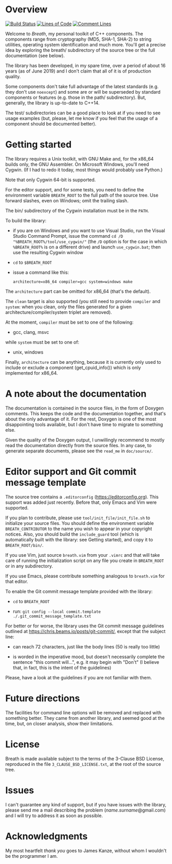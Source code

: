 <!--
 =============================================================================
                      Copyright 2019-2020 Gennaro Prota

                   Licensed under the 3-Clause BSD License.
              (See accompanying file 3_CLAUSE_BSD_LICENSE.txt or
               <https://opensource.org/licenses/BSD-3-Clause>.)
 _____________________________________________________________________________
-->

# Overview


<!--    Note: if you word-wrap these links differently, make sure they
        appear correctly on <github.com>.
     -------------------------------------------------------------------------
-->
[![Build Status](
https://travis-ci.com/gennaroprota/breath.svg?branch=master)](
https://travis-ci.com/gennaroprota/breath)
[![Lines of Code](
https://tokei.rs/b1/github/gennaroprota/breath?category=code)](
https://github.com/gennaroprota/breath)
[![Comment Lines](
https://tokei.rs/b1/github/gennaroprota/breath?category=comments)](
https://github.com/gennaroprota/breath)

Welcome to *Breath*, my personal toolkit of C++ components. The components range
from cryptography (MD5, SHA-1, SHA-2) to string utilities, operating system
identification and much more. You'll get a precise idea by exploring the breath/
subdirectory of the source tree or the full documentation (see below).

The library has been developed, in my spare time, over a period of about 16
years (as of June 2019) and I don't claim that all of it is of production
quality.

Some components don't take full advantage of the latest standards (e.g. they
don't use `noexcept`) and some are or will be superseded by standard components
or features (e.g. those in the path/ subdirectory). But, generally, the library
is up-to-date to C++14.

The test/ subdirectories can be a good place to look at if you need to see usage
examples (but, please, let me know if you feel that the usage of a component
should be documented better).

# Getting started

The library requires a Unix toolkit, with GNU Make and, for the x86_64 builds
only, the GNU Assembler. On Microsoft Windows, you'll need Cygwin. (If I had to
redo it today, most things would probably use Python.)

Note that only Cygwin 64-bit is supported.

For the editor support, and for some tests, you need to define the environment
variable `BREATH_ROOT` to the full path of the source tree. Use forward slashes,
even on Windows; omit the trailing slash.

The bin/ subdirectory of the Cygwin installation must be in the `PATH`.

To build the library:

 - if you are on Windows and you want to use Visual Studio, run the Visual
   Studio Command Prompt, issue the command `cd /D
   "%BREATH_ROOT%/tool/use_cygwin/"` (the `/D` option is for the case in which
   `%BREATH_ROOT%` is on a different drive) and launch `use_cygwin.bat`; then
   use the resulting Cygwin window

 - `cd` to `$BREATH_ROOT`

 - issue a command like this:

   ```
   architecture=x86_64 compiler=gcc system=windows make
   ```

The `architecture` part can be omitted for x86_64 (that's the default).

The `clean` target is also supported (you still need to provide `compiler` and
`system`: when you clean, only the files generated for a given
architecture/compiler/system triplet are removed).

At the moment, `compiler` must be set to one of the following:

 - gcc, clang, msvc

while `system` must be set to one of:

 - unix, windows

Finally, `architecture` can be anything, because it is currently only used to
include or exclude a component (get_cpuid_info()) which is only implemented for
x86_64.

# A note about the documentation

The documentation is contained in the source files, in the form of Doxygen
comments. This keeps the code and the documentation together, and that's about
the only advantage of it. For the rest, Doxygen is one of the most disappointing
tools available, but I don't have time to migrate to something else.

Given the quality of the Doxygen output, I unwillingly recommend to mostly read
the documentation directly from the source files. In any case, to generate
separate documents, please see the `read_me` in `doc/source/`.

# Editor support and Git commit message template

The source tree contains a `.editorconfig` (https://editorconfig.org). This
support was added just recently. Before that, only Emacs and Vim were supported.

If you plan to contribute, please use `tool/init_file/init_file.sh` to
initialize your source files. You should define the environment variable
`BREATH_CONTRIBUTOR` to the name you wish to appear in your copyright notices.
Also, you should build the `include_guard` tool (which is automatically built
with the library: see Getting started), and copy it to `BREATH_ROOT/bin/`.

If you use Vim, just source `breath.vim` from your `.vimrc` and that will take
care of running the initialization script on any file you create in
`BREATH_ROOT` or in any subdirectory.

If you use Emacs, please contribute something analogous to `breath.vim` for that
editor.

To enable the Git commit message template provided with the library:

 - `cd` to `BREATH_ROOT`

 - run: `git config --local commit.template ./.git_commit_message_template.txt`

For better or for worse, the library uses the Git commit message guidelines
outlined at https://chris.beams.io/posts/git-commit/, except that the subject
line:

 - can reach 72 characters, just like the body lines (50 is really too little)

 - is worded in the imperative mood, but doesn't necessarily complete the
   sentence "this commit will...", e.g. it may begin with "Don't" (I believe
   that, in fact, this is the intent of the guidelines)

Please, have a look at the guidelines if you are not familiar with them.

# Future directions

The facilities for command line options will be removed and replaced with
something better. They came from another library, and seemed good at the time,
but, on closer analysis, show their limitations.

# License

Breath is made available subject to the terms of the 3-Clause BSD License,
reproduced in the file `3_CLAUSE_BSD_LICENSE.txt`, at the root of the source
tree.

# Issues

I can't guarantee any kind of support, but if you have issues with the library,
please send me a mail describing the problem (*name.surname*@gmail.com) and I
will try to address it as soon as possible.

# Acknowledgments

My most heartfelt *thank you* goes to James Kanze, without whom I wouldn't be
the programmer I am.

[//]: # (
 Local Variables:
 mode: markdown
 indent-tabs-mode: nil
 coding: utf-8
 End:
 vim: set ft=markdown et sts=4 sw=4:
 vim: set fenc=utf-8 nobomb:
)
